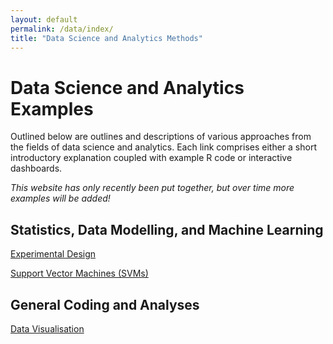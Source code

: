 ```yaml
---
layout: default
permalink: /data/index/
title: "Data Science and Analytics Methods"
---
```



# Data Science and Analytics Examples


Outlined below are outlines and descriptions of various approaches from the fields of data science and analytics. Each link comprises either a short introductory explanation coupled with example R code or interactive dashboards.


*This website has only recently been put together, but over time more examples will be added!*




## Statistics, Data Modelling, and Machine Learning

[Experimental Design](https://benjburgess.github.io/data/index/experimentaldesign)

[Support Vector Machines (SVMs)](https://benjburgess.github.io/data/index/svm)


## General Coding and Analyses

[Data Visualisation](https://benjburgess.github.io/data/index/dataviz)